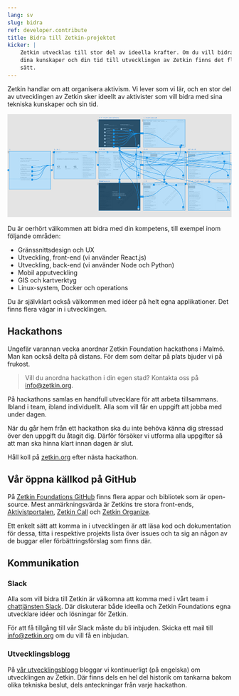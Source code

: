 ```yaml
---
lang: sv
slug: bidra
ref: developer.contribute
title: Bidra till Zetkin-projektet
kicker: |
    Zetkin utvecklas till stor del av ideella krafter. Om du vill bidra med
    dina kunskaper och din tid till utvecklingen av Zetkin finns det flera olika
    sätt.
---
```


Zetkin handlar om att organisera aktivism. Vi lever som vi lär, och en stor del
av utvecklingen av Zetkin sker ideellt av aktivister som vill bidra med sina
tekniska kunskaper och sin tid.

![Screenshot från utvecklingen av Zetkin Call](./uxdesign.png)

Du är oerhört välkommen att bidra med din kompetens, till exempel inom följande
områden:

* Gränssnittsdesign och UX
* Utveckling, front-end (vi använder React.js)
* Utveckling, back-end (vi använder Node och Python)
* Mobil apputveckling
* GIS och kartverktyg
* Linux-system, Docker och operations

Du är självklart också välkommen med idéer på helt egna applikationer. Det
finns flera vägar in i utvecklingen.

## Hackathons
Ungefär varannan vecka anordnar Zetkin Foundation hackathons i Malmö. Man kan
också delta på distans. För dem som deltar på plats bjuder vi på frukost.

> Vill du anordna hackathon i din egen stad? Kontakta oss på
> [info@zetkin.org](mailto:info@zetkin.org).

På hackathons samlas en handfull utvecklare för att arbeta tillsammans. Ibland
i team, ibland individuellt. Alla som vill får en uppgift att jobba med under
dagen.

När du går hem från ett hackathon ska du inte behöva känna dig stressad över
den uppgift du åtagit dig. Därför försöker vi utforma alla uppgifter så att
man ska hinna klart innan dagen är slut.

Håll koll på [zetkin.org](http://zetkin.org) efter nästa hackathon.

## Vår öppna källkod på GitHub
På [Zetkin Foundations GitHub](https://github.com/zetkin) finns flera appar
och bibliotek som är open-source. Mest anmärkningsvärda är Zetkins tre stora
front-ends, [Aktivistportalen](https://github.com/zetkin/www.zetk.in),
[Zetkin Call](https://github.com/zetkin/call.zetk.in) och
[Zetkin Organize](https://github.com/zetkin/organize.zetk.in).

Ett enkelt sätt att komma in i utvecklingen är att läsa kod och dokumentation
för dessa, titta i respektive projekts lista över issues och ta sig an någon
av de buggar eller förbättringsförslag som finns där.

## Kommunikation

### Slack
Alla som vill bidra till Zetkin är välkomna att komma med i vårt team i
[chattjänsten Slack](https://zetkin.slack.com). Där diskuterar både ideella
och Zetkin Foundations egna utvecklare idéer och lösningar för Zetkin.

För att få tillgång till vår Slack måste du bli inbjuden. Skicka ett mail till
[info@zetkin.org](mailto:info@zetkin.org) om du vill få en inbjudan.

### Utvecklingsblogg
På [vår utvecklingsblogg](http://blog.zetkin.org) bloggar vi kontinuerligt (på
engelska) om utvecklingen av Zetkin. Där finns dels en hel del historik om
tankarna bakom olika tekniska beslut, dels anteckningar från varje hackathon.
